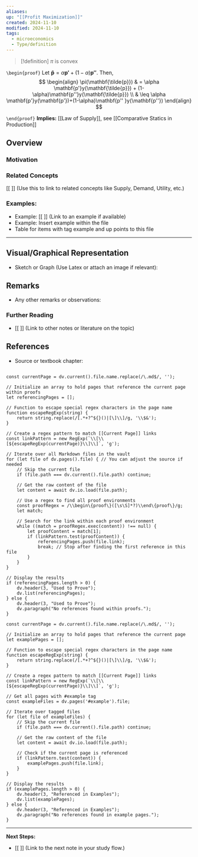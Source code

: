 ```yaml
---
aliases: 
up: "[[Profit Maximization]]"
created: 2024-11-10
modified: 2024-11-10
tags:
  - microeconomics
  - Type/definition
---
```



>[!definition] $\pi$ is convex

`\begin{proof}`
Let $\mathbf{\tilde{p}}=\alpha \mathbf{p'}+ (1-\alpha)\mathbf{p''}$. Then, 
$$
\begin{align}
\pi(\mathbf{\tilde{p}}) & = \alpha \mathbf{p'}y(\mathbf{\tilde{p}}) + (1-\alpha)\mathbf{p''}y(\mathbf{\tilde{p}}) \\
 & \leq \alpha \mathbf{p'}y(\mathbf{p'})+(1-\alpha)\mathbf{p'' }y(\mathbf{p''})
\end{align}
$$

`\end{proof}`
**Implies:** [[Law of Supply]], see [[Comparative Statics in Production]]
## Overview

### Motivation 

### Related Concepts
[[ ]] (Use this to link to related concepts like Supply, Demand, Utility, etc.)



### Examples:
- Example: [[ ]] (Link to an example if available)
- Example: Insert example within the file 
- Table for items with tag example and up points to this file 



---

## Visual/Graphical Representation
- Sketch or Graph (Use Latex or attach an image if relevant): 

## Remarks
- Any other remarks or observations:
  
### Further Reading
- [[ ]] (Link to other notes or literature on the topic)

## References
- Source or textbook chapter: 

```dataviewjs

const currentPage = dv.current().file.name.replace(/\.md$/, '');

// Initialize an array to hold pages that reference the current page within proofs
let referencingPages = [];

// Function to escape special regex characters in the page name
function escapeRegExp(string) {
    return string.replace(/[.*+?^${}()|[\]\\]/g, '\\$&');
}

// Create a regex pattern to match [[Current Page]] links
const linkPattern = new RegExp(`\\[\\[${escapeRegExp(currentPage)}\\]\\]`, 'g');

// Iterate over all Markdown files in the vault
for (let file of dv.pages().file) { // You can adjust the source if needed
    // Skip the current file
    if (file.path === dv.current().file.path) continue;

    // Get the raw content of the file
    let content = await dv.io.load(file.path);

    // Use a regex to find all proof environments
    const proofRegex = /\\begin\{proof\}([\s\S]*?)\\end\{proof\}/g;
    let match;

    // Search for the link within each proof environment
    while ((match = proofRegex.exec(content)) !== null) {
        let proofContent = match[1];
        if (linkPattern.test(proofContent)) {
            referencingPages.push(file.link);
            break; // Stop after finding the first reference in this file
        }
    }
}

// Display the results
if (referencingPages.length > 0) {
    dv.header(3, "Used to Prove");
    dv.list(referencingPages);
} else {
    dv.header(3, "Used to Prove");
    dv.paragraph("No references found within proofs.");
}
```

```dataviewjs
const currentPage = dv.current().file.name.replace(/\.md$/, '');

// Initialize an array to hold pages that reference the current page
let examplePages = [];

// Function to escape special regex characters in the page name
function escapeRegExp(string) {
    return string.replace(/[.*+?^${}()|[\]\\]/g, '\\$&');
}

// Create a regex pattern to match [[Current Page]] links
const linkPattern = new RegExp(`\\[\\[${escapeRegExp(currentPage)}\\]\\]`, 'g');

// Get all pages with #example tag
const exampleFiles = dv.pages('#example').file;

// Iterate over tagged files
for (let file of exampleFiles) {
    // Skip the current file
    if (file.path === dv.current().file.path) continue;

    // Get the raw content of the file
    let content = await dv.io.load(file.path);

    // Check if the current page is referenced
    if (linkPattern.test(content)) {
        examplePages.push(file.link);
    }
}

// Display the results
if (examplePages.length > 0) {
    dv.header(3, "Referenced in Examples");
    dv.list(examplePages);
} else {
    dv.header(3, "Referenced in Examples");
    dv.paragraph("No references found in example pages.");
}
```


---

**Next Steps:**
- [[ ]] (Link to the next note in your study flow.)

